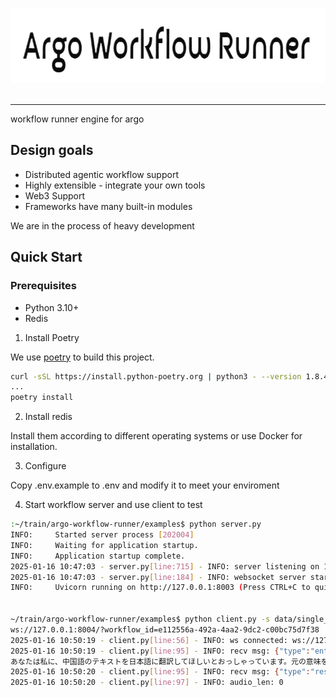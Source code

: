 <p align="center">
  <picture>
    <img alt="Argo Library" src="logo.png" width="640" height="120" style="max-width: 100%;">
  </picture>
  <br/>
  <br/>
</p>

---

workflow runner engine for argo

## Design goals

- Distributed agentic workflow support
- Highly extensible - integrate your own tools
- Web3 Support
- Frameworks have many built-in modules


We are in the process of heavy development

## Quick Start

### Prerequisites
- Python 3.10+
- Redis

1. Install Poetry

We use [poetry](https://python-poetry.org/docs/#installing-with-the-official-installer) to build this project.


```bash
curl -sSL https://install.python-poetry.org | python3 - --version 1.8.4
...
poetry install
```

2. Install redis 

Install them according to different operating systems or use Docker for installation.

3. Configure 

Copy .env.example to .env and modify it to meet your enviroment

4. Start workflow server and use client to test

```bash
:~/train/argo-workflow-runner/examples$ python server.py 
INFO:     Started server process [202004]
INFO:     Waiting for application startup.
INFO:     Application startup complete.
2025-01-16 10:47:03 - server.py[line:715] - INFO: server listening on 127.0.0.1:8004
2025-01-16 10:47:03 - server.py[line:184] - INFO: websocket server started
INFO:     Uvicorn running on http://127.0.0.1:8003 (Press CTRL+C to quit)


~/train/argo-workflow-runner/examples$ python client.py -s data/single_llm.json
ws://127.0.0.1:8004/?workflow_id=e112556a-492a-4aa2-9dc2-c00bc75d7f38
2025-01-16 10:50:19 - client.py[line:56] - INFO: ws connected: ws://127.0.0.1:8004/?workflow_id=e112556a-492a-4aa2-9dc2-c00bc75d7f38
2025-01-16 10:50:19 - client.py[line:95] - INFO: recv msg: {"type":"enter","node_id":"123","node_type":"llm"}
あなたは私に、中国語のテキストを日本語に翻訳してほしいとおっしゃっています。元の意味を保ち、不要な言葉を避けるようにします。
2025-01-16 10:50:20 - client.py[line:95] - INFO: recv msg: {"type":"result","node_id":"123","node_type":"llm","data":{"result":"あなたは私に、中国語のテキストを日本語に翻訳してほしいとおっしゃっています。元の意味を保ち、不要な言葉を避けるようにします。"}}
2025-01-16 10:50:20 - client.py[line:97] - INFO: audio_len: 0

```
